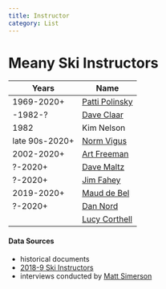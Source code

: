 ```yaml
---
title: Instructor
category: List
---
```

# Meany Ski Instructors

| Years      | Name
| ---------- | ---
| 1969-2020+ | [Patti Polinsky](Patti-Polinsky)
| -1982-?    | [Dave Claar](Dave-Claar)
| 1982       | Kim Nelson
| late 90s-2020+ | [Norm Vigus](Norm-Vigus)
| 2002-2020+ | [Art Freeman](Art-Freeman)
| ?-2020+    | [Dave Maltz](Dave-Maltz)
| ?-2020+    | [Jim Fahey](Jim-Fahey)
| 2019-2020+ | [Maud de Bel](Maud-de-Bel)
| ?-2020+    | [Dan Nord](Dan-Nord)
|            | [Lucy Corthell](Lucy-Corthell)

#### Data Sources
- historical documents
- [2018-9 Ski Instructors](https://docs.google.com/spreadsheets/d/17iqcST5BUPSt3xoypotYMjYOqoiOPt7j3_1YT6zyi5U/edit#gid=0)
- interviews conducted by [Matt Simerson](Matt-Simerson)
